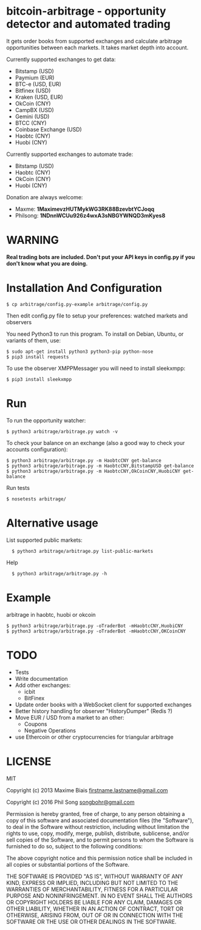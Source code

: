 # bitcoin-arbitrage - opportunity detector and automated trading

It gets order books from supported exchanges and calculate arbitrage
opportunities between each markets. It takes market depth into account.

Currently supported exchanges to get data:
 - Bitstamp (USD)
 - Paymium (EUR)
 - BTC-e (USD, EUR)
 - Bitfinex (USD)
 - Kraken (USD, EUR)
 - OkCoin (CNY)
 - CampBX (USD)
 - Gemini (USD)
 - BTCC (CNY)
 - Coinbase Exchange (USD)
 - Haobtc (CNY)
 - Huobi (CNY)

Currently supported exchanges to automate trade:
 - Bitstamp (USD)
 - Haobtc (CNY)
 - OkCoin (CNY)
 - Huobi (CNY)

Donation are always welcome: 
 - Maxme: **1MaximevzHUTMykWG3RK88BzevbtYCJoqq** 
 - Philsong: **1NDnnWCUu926z4wxA3sNBGYWNQD3mKyes8**


# WARNING

**Real trading bots are included. Don't put your API keys in config.py
  if you don't know what you are doing.**

# Installation And Configuration

    $ cp arbitrage/config.py-example arbitrage/config.py

Then edit config.py file to setup your preferences: watched markets
and observers

You need Python3 to run this program. To install on Debian, Ubuntu, or
variants of them, use:

    $ sudo apt-get install python3 python3-pip python-nose
    $ pip3 install requests

To use the observer XMPPMessager you will need to install sleekxmpp:

    $ pip3 install sleekxmpp

# Run

To run the opportunity watcher:

    $ python3 arbitrage/arbitrage.py watch -v

To check your balance on an exchange (also a good way to check your accounts configuration):

    $ python3 arbitrage/arbitrage.py -m HaobtcCNY get-balance
    $ python3 arbitrage/arbitrage.py -m HaobtcCNY,BitstampUSD get-balance
    $ python3 arbitrage/arbitrage.py -m HaobtcCNY,OkCoinCNY,HuobiCNY get-balance

Run tests

    $ nosetests arbitrage/

# Alternative usage

List supported public markets:

      $ python3 arbitrage/arbitrage.py list-public-markets

Help
      
      $ python3 arbitrage/arbitrage.py -h

# Example

arbitrage in haobtc, huobi or okcoin

    $ python3 arbitrage/arbitrage.py -oTraderBot -mHaobtcCNY,HuobiCNY
    $ python3 arbitrage/arbitrage.py -oTraderBot -mHaobtcCNY,OKCoinCNY


# TODO

 * Tests
 * Write documentation
 * Add other exchanges:
   * icbit
   * BitFinex
 * Update order books with a WebSocket client for supported exchanges
 * Better history handling for observer "HistoryDumper" (Redis ?)
 * Move EUR / USD from a market to an other:
   * Coupons
   * Negative Operations
 * use Ethercoin or other cryptocurrencies for triangular arbitrage

# LICENSE


MIT

Copyright (c) 2013 Maxime Biais <firstname.lastname@gmail.com>

Copyright (c) 2016 Phil Song <songbohr@gmail.com>


Permission is hereby granted, free of charge, to any person obtaining a copy of this software and associated documentation files (the "Software"), to deal in the Software without restriction, including without limitation the rights to use, copy, modify, merge, publish, distribute, sublicense, and/or sell copies of the Software, and to permit persons to whom the Software is furnished to do so, subject to the following conditions:

The above copyright notice and this permission notice shall be included in all copies or substantial portions of the Software.

THE SOFTWARE IS PROVIDED "AS IS", WITHOUT WARRANTY OF ANY KIND, EXPRESS OR IMPLIED, INCLUDING BUT NOT LIMITED TO THE WARRANTIES OF MERCHANTABILITY, FITNESS FOR A PARTICULAR PURPOSE AND NONINFRINGEMENT. IN NO EVENT SHALL THE AUTHORS OR COPYRIGHT HOLDERS BE LIABLE FOR ANY CLAIM, DAMAGES OR OTHER LIABILITY, WHETHER IN AN ACTION OF CONTRACT, TORT OR OTHERWISE, ARISING FROM, OUT OF OR IN CONNECTION WITH THE SOFTWARE OR THE USE OR OTHER DEALINGS IN THE SOFTWARE.
